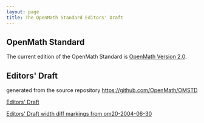 ```yaml
---
layout: page
title: The OpenMath Standard Editors' Draft
---
```


## OpenMath Standard

The current edition of the OpenMath Standard is [OpenMath Version 2.0](../om20-2004-06-30).

## Editors' Draft

generated from the source repository https://github.com/OpenMath/OMSTD

[Editors' Draft](omstd20.html)

[Editors' Draft width diff markings from om20-2004-06-30](omstd20-diff.html)